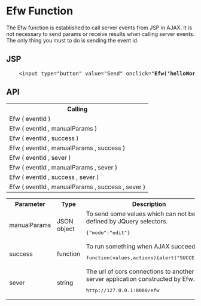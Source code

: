 <H1>Efw Function</H1>

The Efw function is established to call server events from JSP in AJAX.
It is not necessary to send params or receive results when calling server events.
The only thing you must to do is sending the event id.

<h2>JSP</h2>
<pre>
	&lt;input type=&quot;button&quot; value=&quot;Send&quot; onclick="<b>Efw('helloWorld_sendMessage')</b>"&gt;
</pre>
<h2>API</h2>

<table>
<tr><th>Calling</th></tr>
<tr><td>Efw ( eventId )</td></tr>
<tr><td>Efw ( eventId , manualParams )</td></tr>
<tr><td>Efw ( eventId , success )</td></tr>
<tr><td>Efw ( eventId , manualParams , success )</td></tr>
<tr><td>Efw ( eventId , sever )</td></tr>
<tr><td>Efw ( eventId , manualParams , sever )</td></tr>
<tr><td>Efw ( eventId , success , sever )</td></tr>
<tr><td>Efw ( eventId , manualParams , success , sever )</td></tr>
</table>

<table>
<tr><th>Parameter</th><th>Type</th><th>Description</th></tr>
<tr><td>manualParams</td><td>JSON object</td><td>To send some values which can not be defined by JQuery selectors. <pre>{"mode":"edit"}</td></tr>
<tr><td>success</td><td>function</td><td>To run something when AJAX succeeds. <pre>function(values,actions){alert("SUCCESS");}</pre></td></tr>
<tr><td>sever</td><td>string</td><td>The url of cors connections to another web server application constructed by Efw. <pre>http://127.0.0.1:8080/efw</pre></td></tr>
</table>
